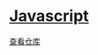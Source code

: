 <link rel="stylesheet" href="https://zhmhbest.gitee.io/hellomathematics/style/index.css">
<script src="https://zhmhbest.gitee.io/hellomathematics/style/index.js"></script>

# [Javascript](../index.html)

<a href="javascript:gotoRepository('src')">查看仓库</a>
<script>
function gotoRepository(source) {
    let matcher = window.location.host.match(/.+(?=\.github\.io$)/);
    if (
        null !== matcher
    ) {
        const pathdir = 'docs';
        const pathname = window.location.pathname;
        const username = matcher[0];
        const pos = pathname.indexOf('/', 1);
        const repository = pathname.substr(1, pos - 1);
        const sub = pathname.substr(pos, pathname.length - pos);
        const path = sub.match(/.+(?=\/.+?\.html$)/)[0];
        console.log(`https://github.com/${username}/${repository}/tree/master/${pathdir}${path}/${source}`);
    }
}
</script>
